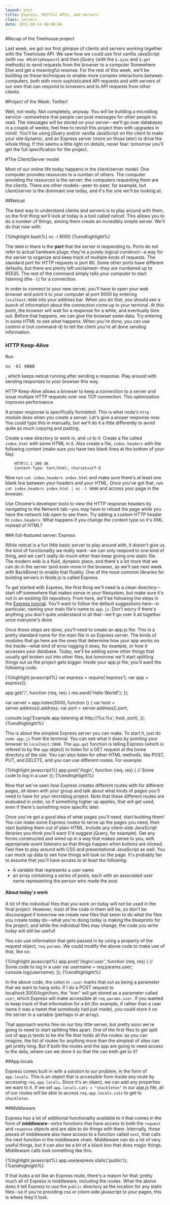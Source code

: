 ```yaml
---
layout: post
title: Express, RESTful APIs, and Servers
class: servers
date: 2015-09-14 00:00:00
---
```


#Recap of the Treehouse project

<!---
Last week, we started exploring the world of APIs, using first vanilla JavaScript and `new XMLHttpRequest` and then jQuery's `$.ajax` and `$.get` methods to get data from Somewhere Else with AJAX requests. We used all of these methods without really talking too much about what was going on under the hood, and worked with a pretty simple API that would give you the information you asked for, but not a lot more. Today, we'll work on expanding that understanding to enable us to work with all kinds of remote data with RESTful APIs, which will allow us to change and delete information in addition to just requesting it. We'll also learn more about the division between the client and the server, and start looking into how to create servers of our own.
-->

Last week, we got our first glimpse of clients and servers working together with the Treehouse API. We saw how we could use first vanilla JavaScript (with `new XMLHttpRequest`) and then jQuery (with the `$.ajax` and `$.get` methods) to send requests from the browser to a computer Somewhere Else and get a meaningful resonse. For the rest of this week, we'll be building on these techniques to enable more complex interactions between computers, both with more sophisticated API requests and with servers of our own that can respond to browsers and to API requests from other clients.

#Project of the Week: Twitter!

Well, not really. Not completely, anyway. You will be building a microblog service--somewhere that people can post messages for other people to read. The messages will be stored on your server--we'll go over databases in a couple of weeks; feel free to revisit this project then with upgrades in mind!. You'll be using jQuery and/or vanilla JavaScript on the client to make your site dynamic, and an Express server (more on those later) to drive the whole thing. If this seems a little light on details, never fear: tomorrow you'll get the full specification for the project.

#The Client/Server model

Most of our online life today happens in the client/server model: One computer provides resources to a number of others. The computer providing the resources is the server; the computers requesting them are the clients. There are other models--peer-to-peer, for example, but client/server is the dominant one today, and it's the one we'll be looking at.

##Netcat

The best way to understand clients and servers is to play around with them, so the first thing we'll look at today is a tool called <i>netcat</i>. This allows you to do a number of things, among them create an incredibly simple server. We'll do that now with:

{%highlight bash%}
  nc -l 9000
{%endhighlight%}

The `9000` in there is the <b>port</b> that the server is responding to. Ports do not refer to actual hardware plugs; they're a purely logical construct--a way for the server to organize and keep track of multiple kinds of requests. The standard port for HTTP requests is port 80. Some other ports have different defaults, but there are plenty left unclaimed--they are numbered up to 65535. The rest of the command simply tells your computer to start listening (the `-l`) for a connection.

In order to connect to your new server, you'll have to open your web browser and point it to your computer at port 9000 by entering `localhost:9000` into your address bar. When you do that, you should see a bunch of information about the connection come up in your terminal. At this point, the browser will wait for a response for a whlie, and eventually time out. Before that happens, we can give the browser some data. Try entering in some HTML to see what happens. When you're done, you can use control-d (not command-d) to tell the client you're all done sending information.

<aside>
<h3>HTTP Keep-Alive</h3>

Run <pre>nc -kl 9000</pre>, which keeps netcat running after sending a response. Play around with sending responses to your browser this way.

HTTP Keep-Alive allows a browser to keep a connection to a server and issue multiple HTTP requests over one TCP connection. This optimization improves performance.
</aside>

A proper response is specifically formatted. This is what node's `http` module does when you create a server. Let's give a proper response now. You could type this in manually, but we'll do it a little differently to avoid quite as much copying and pasting.

Create a new directory to work in, and `cd` to it. Create a file called `index.html` with some HTML in it. Also create a file, `index.headers` with the following content (make sure you have two blank lines at the bottom of your file):

```
    HTTP/1.1 200 OK
    Content-Type: text/html; charset=utf-8
```

Now run `cat index.headers index.html` and make sure there's at least one blank line between your headers and your HTML. Once you've got that, run `cat index.headers index.html | nc -l 9000` and access your page in the browser.

Use Chrome's developer tools to view the HTTP response headers by navigating to the Network tab--you may have to reload the page while you have the network tab open to see them. Try adding a custom HTTP header to `index.headers`. What happens if you change the content type so it's XML instead of HTML?

##A full-featured server: Express

While netcat is a fun little basic server to play around with, it doesn't give us the kind of functionality we really want--we can only respond to one kind of thing, and we can't really do much other than keep giving one static file. The modern web is a fluid, dynamic place, and there's a lot more that we can do in the server (and even more in the browser, as we'll see next week with BackBone) to enable that fluidity. One of the most common libraries for building servers in Node.js is called Express.

To get started with Express, the first thing we'll need is a clean directory--start off somewhere that makes sense in your filesystem, but make sure it's not in an existing Git repository. From here, we'll be following the steps in the [Express tutorial](http://expressjs.com/starter/installing.html). You'll want to follow the default suggestions here--in particular, naming your main file's name to `app.js`. Don't worry if there's anything you don't quite understand in all that--we'll go over it all together once everyone's done.

Once those steps are done, you'll need to create an app.js file. This is a pretty standard name for the main file in an Express server. The kinds of modules that go here are the ones that determine how your app works on the inside--what kind of error logging it does, for example, or how it accesses your database. Today, we'll be adding some other things that usually get broken out into other files, but tomorrow we'll start splitting things out as the project gets bigger. Inside your app.js file, you'll want the following code:

{%highlight javascript%}
var express = require('express');
var app = express();

app.get('/', function (req, res) {
  res.send('Hello World!');
});

var server = app.listen(3000, function () {
  var host = server.address().address;
  var port = server.address().port;

  console.log('Example app listening at http://%s:%s', host, port);
});
{%endhighlight%}

This is about the simplest Express server you can make. To start it, just do `node app.js` from the terminal. You can see what it does by pointing your browser to `localhost:3000`. The `app.get` function is telling Express (which is refered to by the `app` object) to listen for a GET request at the home directory of the site. You can also listen for other HTML methods, like POST, PUT, and DELETE, and you can use different routes. For example:

{%highlight javascript%}
app.post('/login', function (req, res) {
  // Some code to log in a user
});
{%endhighlight%}

Now that we've seen how Express creates different routes with for different pages, sit down with your group and talk about what kinds of pages you'll need to have for your microblog project. Note that these different routes are evaluated in order, so if something higher up applies, that will get used, even if there's something more specific later.

Once you've got a good idea of what pages you'll need, start building them! You can make some Express routes to serve up the pages you need, then start building them out of plain HTML. Include any client-side JavaScript libraries you think you'll want (I'd suggest jQuery, for example). Get any forms constructed and wired up in a way that makes sense to you, with appropriate event listeners so that things happen when buttons are clicked. Feel free to play around with CSS and presentational JavaScript as well. You can mock up data to see how things will look on the page. It's probably fair to assume that you'll have access to at least the following:

- A variable that represents a user name
- an array containing a series of posts, each with an associated user name representing the person who made the post

<aside>

<h4>About today's work</h4>

A lot of the individual files that you work on today will not be used in the final project. However, most of the code in them will be, so don't be discouraged if tomorrow we create new files that seem to do what the files you create today do--what you're doing today is making the blueprints for the project, and while the individual files may change, the code you write today will still be useful!
</aside>

You can use information that gets passed in by using a property of the request object, `req.params`. We could modify the above code to make use of that, like so:

{%highlight javascript%}
app.post('/login/:user', function (req, res) {
  // Some code to log in a user
  var username = req.params.user;
  console.log(username);
});
{%endhighlight%}

In the above code, the colon in `:user` marks that out as being a parameter that we want to hang onto. If I do a POST request to localhost:3000/login/tom, the "tom" will get stored as a parameter called `user`, which Express will make accessible at `req.params.user`. If you wanted to keep track of that information for a bit (for example, if rather than a user name it was a tweet that somebody had just made), you could store it on the server in a variable (perhaps in an array).

That approach works fine on our tiny little server, but pretty soon we're going to need to start splitting files apart. One of the first files to get split out of app.js tends to be the file that holds all the routes: as you can imagine, the list of routes for anything more than the simplest of sites can get pretty long. But if both the routes and the app are going to need access to the data, where can we store it so that the can both get to it? 

##App.locals

Express comes built in with a solution to our problem, in the form of `app.locals`. This is an object that is accessible from inside any route by accessing `req.app.locals`. Since it's an object, we can add any properties we want to it. If we set `app.locals.cats = "shackleton"` in our app.js file, all of our routes will be able to access `req.app.locals.cats` to get to `shackleton`.

##Middleware

Express has a lot of additional functionality available to it that comes in the form of **middleware**--extra functions that have access to both the `request` and `response` objects and are able to do things with them. Internally, those pieces of middleware also have access to a function called `next`, that calls the next function in the middleware chain. Middleware can do a lot of very useful things, but it can also be a bit of a black box that does magic things. Middleware calls look something like this:


{%highlight javascript%}
app.use(express.static('public'));
{%endhighlight%}

If that looks a lot like an Express route, there's a reason for that: pretty much all of Express is middleware, including the routes. What the above does it tell Express to use the `public` directory as the location for any static files--so if you're providing css or client-side javascript to your pages, this is where they'll look.

<!---

##C is for Cookie!

Great, so we've grabbed onto some information the client passed along to the server. But now what do we do with it? And for that matter, how can we log people in at all, when all we can do is give people the html pages they ask for?

Well, there are a lot of answers to that question; like most things in JavaScript, there are a number of different ways to do things. But one of the easiest ways to deal with users is to set cookies. Cookies are bits of information that go in the header and get passed back and forth between the client and the server to keep track of bits of information, like how you got to a page, whether you're logged in, or what color socks you like to buy at Amazon.

In order to use cookies, we'll need some middleware:

{%highlight javascript%}
app.use(express.static('public'));
app.use(cookieParser());
{%endhighlight%}

To go along with that, you'll need to say `var cookieParser = require('cookie-parser')` at the top of your file, and of course you'll also need to install the module and save it to your package.json.


- app.locals (done)
- Middleware
- Cookies (in progress)
- Client-side cookie library
- Handlebars templates
- REST
-->
